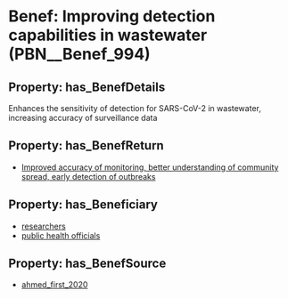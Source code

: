 # Benef: __Improving detection capabilities in wastewater__ (PBN__Benef_994)

## Property: has_BenefDetails

Enhances the sensitivity of detection for SARS-CoV-2 in wastewater, increasing accuracy of surveillance data

## Property: has_BenefReturn

* [Improved accuracy of monitoring, better understanding of community spread, early detection of outbreaks](../BenefReturn/PBN__BenefReturn_1101)

## Property: has_Beneficiary

* [researchers](../Stakeholder/PBN__Stakeholder_2)
* [public health officials](../Stakeholder/PBN__Stakeholder_310)

## Property: has_BenefSource

* [ahmed_first_2020](../Article/PBN__Article_205)

